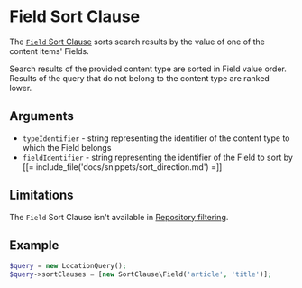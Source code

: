 # Field Sort Clause

The [`Field` Sort Clause](../../api/php_api/php_api_reference/classes/Ibexa-Contracts-Core-Repository-Values-Content-Query-SortClause-Field.html)
sorts search results by the value of one of the content items' Fields.

Search results of the provided content type are sorted in Field value order.
Results of the query that do not belong to the content type are ranked lower.

## Arguments

- `typeIdentifier` - string representing the identifier of the content type to which the Field belongs
- `fieldIdentifier` - string representing the identifier of the Field to sort by
[[= include_file('docs/snippets/sort_direction.md') =]]

## Limitations

The `Field` Sort Clause isn't available in [Repository filtering](search_api.md#repository-filtering).

## Example

``` php
$query = new LocationQuery();
$query->sortClauses = [new SortClause\Field('article', 'title')];
```

